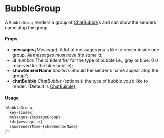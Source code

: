 # BubbleGroup

A `BubbleGroup` renders a group of [ChatBubble](../ChatBubble)'s and can show the senders name atop the group.

#### Props

* **messages** _[Message]_: A list of messages you's like to render inside one group. _All messages must have the same id_;
* **id** _number_: The id (identifier for the type of bubble i.e., gray or blue. 0 is reserved for the blue bubble);
* **showSenderName** _boolean_: Should the sender's name appear atop the group?;
* **chatBubble** _ChatBubble_ (optional): the type of bubble you'd like to render. (Default is [ChatBubble](../ChatBubble));

#### Usage

```javascript
<BubbleGroup
  key={index}
  messages={messageGroup}
  id={message.id}
  showSenderName={showSenderName}
/>
```
